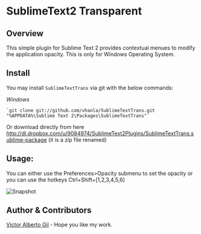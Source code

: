 SublimeText2 Transparent
===================

Overview
--------
This simple plugin for Sublime Text 2 provides contextual menues to modify the application opacity.
This is only for Windows Operating System.

Install
-------
You may install `SublimeTextTrans` via git with the below commands:

*Windows*

    `git clone git://github.com/vhanla/SublimeTextTrans.git "%APPDATA%\Sublime Text 2\Packages\SublimeTextTrans"`

Or download directly from here
http://dl.dropbox.com/u/9084974/SublimeText2Plugins/SublimeTextTrans.sublime-package
(it is a zip file renamed)

Usage:
-------
You can either use the Preferences>Opacity submenu to set the opacity or
you can use the hotkeys Ctrl+Shift+[1,2,3,4,5,6]

![Snapshot](http://dl.dropbox.com/u/9084974/SublimeText2Plugins/SublimeTextTrans.jpg "Snapshot")

Author & Contributors
----------------------
[Victor Alberto Gil](http://profiles.google.com/vhanla) - Hope you like my work.

